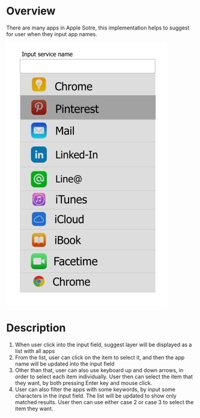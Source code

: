 
# Overview
There are many apps in Apple Sotre, this implementation helps to suggest for user when they input app names.

![Demo](./docs/images/SeniorWebAppDemo.png)

# Description
1.  When user click into the input field, suggest layer will be displayed as a list with all apps
2.  From the list, user can click on the item to select it, and then the app name will be updated into the input field
3.  Other than that, user can also use keyboard up and down arrows, in order to select each item individually. User then can select the item that they want, by both pressing Enter key and mouse click.
4.  User can also filter the apps with some keywords, by input some characters in the input field. The list will be updated to show only matched results. User then can use either case 2 or case 3 to select the item they want.